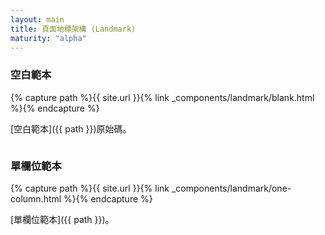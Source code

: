 ```yaml
---
layout: main
title: 頁面地標架構 (Landmark)
maturity: "alpha"
---
```


### 空白範本

{% capture path %}{{ site.url }}{% link _components/landmark/blank.html %}{% endcapture %}

[空白範本]({{ path }})原始碼。

<div class="bg-layer1 overflow-auto f6 ph3 pv3 highlight maxh br3 fs7">
  <pre data-fetch-url="{{ path }}"></pre>
</div>

### 單欄位範本

{% capture path %}{{ site.url }}{% link _components/landmark/one-column.html %}{% endcapture %}

[單欄位範本]({{ path }})。

<div class="bg-layer1 overflow-auto f6 ph3 pv3 highlight maxh br3 fs7">
  <pre data-fetch-url="{{ path }}"></pre>
</div>
